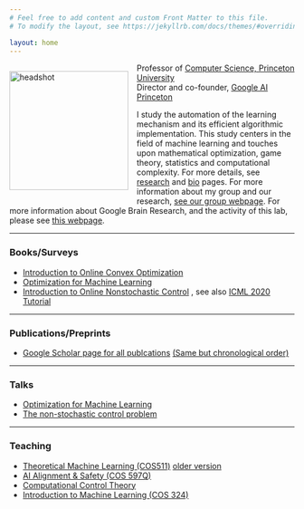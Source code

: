 ```yaml
---
# Feel free to add content and custom Front Matter to this file.
# To modify the layout, see https://jekyllrb.com/docs/themes/#overriding-theme-defaults

layout: home
---
```

<p style="float: left; padding-right: 15px"><img src="elad.jpg" alt="headshot" width="210" /></p>

Professor of [Computer Science, Princeton University](https://www.cs.princeton.edu/) \
Director and co-founder, [Google AI Princeton](https://sites.google.com/view/gbrainprinceton/home)

I study the automation of the learning mechanism and its efficient algorithmic implementation. This study centers in the field of machine learning and touches upon mathematical optimization, game theory, statistics and computational complexity. For more details, see [research](/research/) and [bio](/bio/) pages.
For more information about my group and our research, [see our group webpage](https://minregret.com). 
For more information about Google Brain Research, and the activity of this lab, please see [this webpage](https://sites.google.com/view/gbrainprinceton/home). 

---------------------------------

### **Books/Surveys**

- [Introduction to Online Convex Optimization](https://sites.google.com/view/intro-oco/)  
- [Optimization for Machine Learning](https://arxiv.org/abs/1909.03550)  
- [Introduction to Online Nonstochastic Control](https://sites.google.com/view/online-nonstochastic-control/home) , see also [ICML 2020 Tutorial](https://sites.google.com/view/nsc-tutorial/home) 

---------------------------------


### **Publications/Preprints**

- [Google Scholar page for all publcations](https://scholar.google.com/citations?user=LnhCGNMAAAAJ&hl=en&oi=ao)   [(Same but chronological order)](https://scholar.google.com/citations?hl=en&user=LnhCGNMAAAAJ&view_op=list_works&sortby=pubdate)  


---------------------------------

### **Talks**

- [Optimization for Machine Learning](https://youtu.be/f0qQsz4-o68)  
- [The non-stochastic control problem](https://www.youtube.com/watch?v=dmWXHmjVxcI&feature=emb_err_woyt&ab_channel=ControlMeetsLearning)  


----------------------------------

### **Teaching**

- [Theoretical Machine Learning (COS511)](https://sites.google.com/view/cos511fall2024/home) [older version](https://sites.google.com/view/cos-511-tml-2022/home)  
- [AI Alignment & Safety (COS 597Q)](https://sites.google.com/view/cos598aisafety/)
- [Computational Control Theory](https://sites.google.com/view/cos59x-cct/)  
- [Introduction to Machine Learning (COS 324)](https://www.cs.princeton.edu/courses/archive/spring21/cos324/)
